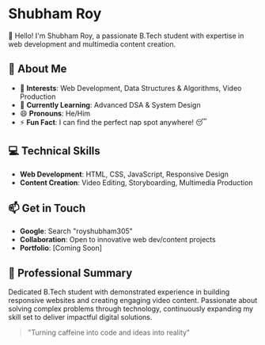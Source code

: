 # Shubham Roy

👋 Hello! I'm Shubham Roy, a passionate B.Tech student with expertise in web development and multimedia content creation.

## 🚀 About Me

- 🔭 **Interests**: Web Development, Data Structures & Algorithms, Video Production  
- 🌱 **Currently Learning**: Advanced DSA & System Design  
- 😄 **Pronouns**: He/Him  
- ⚡ **Fun Fact**: I can find the perfect nap spot anywhere! 😴  

## 💻 Technical Skills  
- **Web Development**: HTML, CSS, JavaScript, Responsive Design  
- **Content Creation**: Video Editing, Storyboarding, Multimedia Production  

## 📫 Get in Touch  
- **Google**: Search "royshubham305"  
- **Collaboration**: Open to innovative web dev/content projects  
- **Portfolio**: [Coming Soon]  

## 🎯 Professional Summary  
Dedicated B.Tech student with demonstrated experience in building responsive websites and creating engaging video content. Passionate about solving complex problems through technology, continuously expanding my skill set to deliver impactful digital solutions.  

> "Turning caffeine into code and ideas into reality"  

<!---
royshubham305/royshubham305 is a ✨ special ✨ repository because its `README.md` (this file) appears on your GitHub profile.
You can click the Preview link to take a look at your changes.
--->
